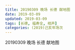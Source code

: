 ```yaml
---
title: 20190309 晚场 长德 献地图
date: 2019-03-09
updated: 2019-03-09
tags: [长德, 福寿全, 相声]
categories: (2019)己亥年场次
---
```

20190309 晚场 长德 献地图

